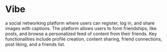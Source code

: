 # Vibe
a social networking platform where users can register, log in, and share images with captions. The platform allows users to form friendships, like posts, and browse a personalized feed of content from their friends. Key functionalities include profile creation, content sharing, friend connections, post liking, and a friends list. 
